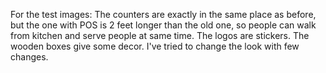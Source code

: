 For the test images:
The counters are exactly in the same place as before, but the one with POS is 2 feet longer than the old one, so people can walk from kitchen and serve people at same time.
The logos are stickers.
The wooden boxes give some decor.
I've tried to change the look with few changes.
